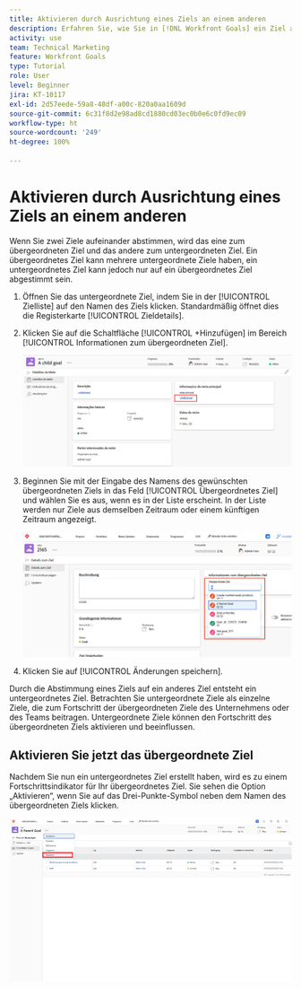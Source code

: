 ```yaml
---
title: Aktivieren durch Ausrichtung eines Ziels an einem anderen
description: Erfahren Sie, wie Sie in [!DNL Workfront Goals] ein Ziel aktivieren können, indem Sie es auf ein anderes Ziel abstimmen.
activity: use
team: Technical Marketing
feature: Workfront Goals
type: Tutorial
role: User
level: Beginner
jira: KT-10117
exl-id: 2d57eede-59a8-48df-a00c-820a0aa1609d
source-git-commit: 6c31f8d2e98ad8cd1880cd03ec0b0e6c0fd9ec09
workflow-type: ht
source-wordcount: '249'
ht-degree: 100%

---
```


# Aktivieren durch Ausrichtung eines Ziels an einem anderen

Wenn Sie zwei Ziele aufeinander abstimmen, wird das eine zum übergeordneten Ziel und das andere zum untergeordneten Ziel. Ein übergeordnetes Ziel kann mehrere untergeordnete Ziele haben, ein untergeordnetes Ziel kann jedoch nur auf ein übergeordnetes Ziel abgestimmt sein.

1. Öffnen Sie das untergeordnete Ziel, indem Sie in der [!UICONTROL Zielliste] auf den Namen des Ziels klicken. Standardmäßig öffnet dies die Registerkarte [!UICONTROL Zieldetails].
1. Klicken Sie auf die Schaltfläche [!UICONTROL +Hinzufügen] im Bereich [!UICONTROL Informationen zum übergeordneten Ziel].

   ![Ein Screenshot der Registerkarte [!UICONTROL Zieldetails]](assets/06-workfront-goals-align-goals.png)

1. Beginnen Sie mit der Eingabe des Namens des gewünschten übergeordneten Ziels in das Feld [!UICONTROL Übergeordnetes Ziel] und wählen Sie es aus, wenn es in der Liste erscheint. In der Liste werden nur Ziele aus demselben Zeitraum oder einem künftigen Zeitraum angezeigt.

   ![Ein Screenshot des Bedienfelds [!UICONTROL Zieldetails], in dem der Bereich [!UICONTROL Informationen zum übergeordneten Ziel] hervorgehoben ist](assets/07-workfront-goals-align-to.png)

1. Klicken Sie auf [!UICONTROL Änderungen speichern].

Durch die Abstimmung eines Ziels auf ein anderes Ziel entsteht ein untergeordnetes Ziel. Betrachten Sie untergeordnete Ziele als einzelne Ziele, die zum Fortschritt der übergeordneten Ziele des Unternehmens oder des Teams beitragen. Untergeordnete Ziele können den Fortschritt des übergeordneten Ziels aktivieren und beeinflussen.

## Aktivieren Sie jetzt das übergeordnete Ziel

Nachdem Sie nun ein untergeordnetes Ziel erstellt haben, wird es zu einem Fortschrittsindikator für Ihr übergeordnetes Ziel. Sie sehen die Option „Aktivieren“, wenn Sie auf das Drei-Punkte-Symbol neben dem Namen des übergeordneten Ziels klicken.

![Ein Screenshot, der zeigt, wie das übergeordnete Ziel aktiviert wird.](assets/activate-the-parent-goal.png)


